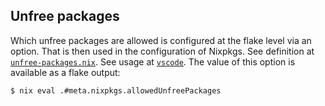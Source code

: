 ## Unfree packages

Which unfree packages are allowed is configured at the flake level via an option.
That is then used in the configuration of Nixpkgs.
See definition at [`unfree-packages.nix`](modules/lib/options/unfree-packages.nix).
See usage at [`vscode`](modules/community/vscode/default.nix).
The value of this option is available as a flake output:

```console
$ nix eval .#meta.nixpkgs.allowedUnfreePackages
```
